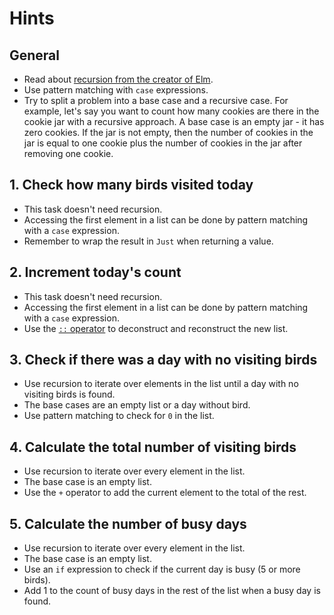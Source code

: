 # Hints

## General

- Read about [recursion from the creator of Elm][recursion].
- Use pattern matching with `case` expressions.
- Try to split a problem into a base case and a recursive case. For example, let's say you want to count how many cookies are there in the cookie jar with a recursive approach. A base case is an empty jar - it has zero cookies. If the jar is not empty, then the number of cookies in the jar is equal to one cookie plus the number of cookies in the jar after removing one cookie.

## 1. Check how many birds visited today

- This task doesn't need recursion.
- Accessing the first element in a list can be done by pattern matching with a `case` expression.
- Remember to wrap the result in `Just` when returning a value.

## 2. Increment today's count

- This task doesn't need recursion.
- Accessing the first element in a list can be done by pattern matching with a `case` expression.
- Use the [`::` operator][list-cons] to deconstruct and reconstruct the new list.

## 3. Check if there was a day with no visiting birds

- Use recursion to iterate over elements in the list until a day with no visiting birds is found.
- The base cases are an empty list or a day without bird.
- Use pattern matching to check for `0` in the list.

## 4. Calculate the total number of visiting birds

- Use recursion to iterate over every element in the list.
- The base case is an empty list.
- Use the `+` operator to add the current element to the total of the rest.

## 5. Calculate the number of busy days

- Use recursion to iterate over every element in the list.
- The base case is an empty list.
- Use an `if` expression to check if the current day is busy (5 or more birds).
- Add 1 to the count of busy days in the rest of the list when a busy day is found.

[list-cons]: https://package.elm-lang.org/packages/elm/core/latest/List#(::)
[recursion]: https://functional-programming-in-elm.netlify.app/recursion/
